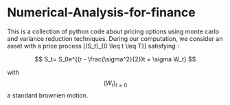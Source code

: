 # Numerical-Analysis-for-finance
This is a collection of python code about pricing options using monte carlo and variance reduction techniques.
During our computation, we consider an asset with a price process
\[(S_t)_{0 \leq t \leq T}\]  satisfying :

$$
S_t= S_0e^{(r - \frac{\sigma^2}{2})t + \sigma W_t}
$$ 

with
$$(W_t)_{t \geq 0 } $$ a standard brownien motion.
